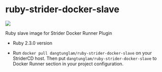 # ruby-strider-docker-slave

[![](https://badge.imagelayers.io/dangtunglam/ruby-strider-docker-slave:latest.svg)](https://imagelayers.io/?images=dangtunglam/ruby-strider-docker-slave:latest 'Get your own badge on imagelayers.io')

Ruby slave image for Strider Docker Runner Plugin

- Ruby 2.3.0 version

- Run `docker pull dangtunglam/ruby-strider-docker-slave` on your StriderCD host. 
Then put `dangtunglam/ruby-strider-docker-slave` to Docker Runner section in your project configuration.

